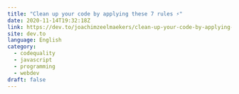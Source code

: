 ```yaml
---
title: "Clean up your code by applying these 7 rules ⚡️"
date: 2020-11-14T19:32:18Z
link: https://dev.to/joachimzeelmaekers/clean-up-your-code-by-applying-these-7-rules-35ee?utm_medium=RSS&utm_source=news.12bit.vn
site: dev.to
language: English
category:
  - codequality
  - javascript
  - programming
  - webdev
draft: false
---
```

